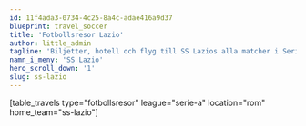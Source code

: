 ```yaml
---
id: 11f4ada3-0734-4c25-8a4c-adae416a9d37
blueprint: travel_soccer
title: 'Fotbollsresor Lazio'
author: little_admin
tagline: 'Biljetter, hotell och flyg till SS Lazios alla matcher i Serie A'
namn_i_meny: 'SS Lazio'
hero_scroll_down: '1'
slug: ss-lazio
---
```

<p>[table_travels type="fotbollsresor" league="serie-a" location="rom" home_team="ss-lazio"]</p>
